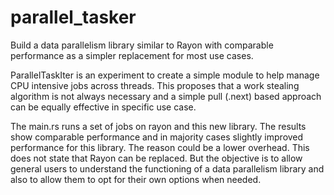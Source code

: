 # parallel_tasker
Build a data parallelism library similar to Rayon with comparable performance as a simpler replacement for most use cases.

ParallelTaskIter is an experiment to create a simple module to help manage CPU intensive jobs across threads. This proposes that a work stealing algorithm is not always necessary and a simple pull (.next) based approach can be equally effective in specific use case.

The main.rs runs a set of jobs on rayon and this new library. The results show comparable performance and in majority cases slightly improved performance for this library. The reason could be a lower overhead. This does not state that Rayon can be replaced. But the objective is to allow general users to understand the functioning of a data parallelism library and also to allow them to opt for their own options when needed.

